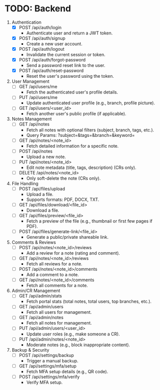 # TODO: Backend

1. Authentication
    - [x] POST /api/auth/login
      - Authenticate user and return a JWT token.
    - [x] POST /api/auth/signup
      - Create a new user account.
    - [x] POST /api/auth/logout
      - Invalidate the current session or token.
    - [x] POST /api/auth/forgot-password
        - Send a password reset link to the user.
    - [x] POST /api/auth/reset-password
        - Reset the user's password using the token.

2. User Management
    - [ ] GET /api/users/me
        - Fetch the authenticated user's profile details.
    - [ ] PUT /api/users/me
        - Update authenticated user profile (e.g., branch, profile picture).
    - [ ] GET /api/users/<user_id>
        - Fetch another user's public profile (if applicable).

3. Notes Management
    - [ ] GET /api/notes
        - Fetch all notes with optional filters (subject, branch, tags, etc.).
        - Query Params: ?subject=<subject>&tags=<tag>&branch=<branch>&keyword=<keyword>
    - [ ] GET /api/notes/<note_id>
        - Fetch detailed information for a specific note.
    - [ ] POST /api/notes
        - Upload a new note.
    - [ ] PUT /api/notes/<note_id>
        - Edit note metadata (title, tags, description) (CRs only).
    - [ ] DELETE /api/notes/<note_id>
        - Only soft-delete the note (CRs only).

4. File Handling
    - [ ] POST /api/files/upload
        - Upload a file.
        - Supports formats: PDF, DOCX, TXT.
    - [ ] GET /api/files/download/<file_id>
        - Download a file.
    - [ ] GET /api/files/preview/<file_id>
        - Fetch a preview of the file (e.g., thumbnail or first few pages if PDF).
    - [ ] POST /api/files/generate-link/<file_id>
        - Generate a public/private shareable link.

5. Comments & Reviews
    - [ ] POST /api/notes/<note_id>/reviews
        - Add a review for a note (rating and comment).
    - [ ] GET /api/notes/<note_id>/reviews
        - Fetch all reviews for a note.
    - [ ] POST /api/notes/<note_id>/comments
        - Add a comment to a note.
    - [ ] GET /api/notes/<note_id>/comments
        - Fetch all comments for a note.

6. Admin/CR Management
    - [ ] GET /api/admin/stats
        - Fetch portal stats (total notes, total users, top branches, etc.).
    - [ ] GET /api/admin/users
        - Fetch all users for management.
    - [ ] GET /api/admin/notes
        - Fetch all notes for management.
    - [ ] PUT /api/admin/users/<user_id>
        - Update user roles (e.g., make someone a CR).
    - [ ] PUT /api/admin/notes/<note_id>
        - Moderate notes (e.g., block inappropriate content).

7. Backup & Security
    - [ ] POST /api/settings/backup
        - Trigger a manual backup.
    - [ ] GET /api/settings/mfa/setup
        - Fetch MFA setup details (e.g., QR code).
    - [ ] POST /api/settings/mfa/verify
        - Verify MFA setup.
